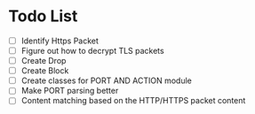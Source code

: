 # Todo List

- [ ] Identify Https Packet
- [ ] Figure out how to decrypt TLS packets
- [ ] Create Drop 
- [ ] Create Block
- [ ] Create classes for PORT AND ACTION module 
- [ ] Make PORT parsing better 
- [ ] Content matching based on the HTTP/HTTPS packet content
